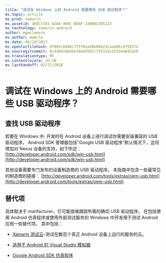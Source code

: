 ```yaml
---
title: "调试在 Windows 上的 Android 需要哪些 USB 驱动程序？"
ms.topic: article
ms.prod: xamarin
ms.assetid: 36EC7341-A2A4-409C-BD4F-330BAC505123
ms.technology: xamarin-android
author: mgmclemore
ms.author: mamcle
ms.date: 06/19/2017
ms.openlocfilehash: 97803c0496c7f5f6ea40e86023caad66c675037e
ms.sourcegitcommit: 6cd40d190abe38edd50fc74331be15324a845a28
ms.translationtype: MT
ms.contentlocale: zh-CN
ms.lasthandoff: 02/27/2018
---
```

# <a name="what-usb-drivers-do-i-need-to-debug-android-on-windows"></a>调试在 Windows 上的 Android 需要哪些 USB 驱动程序？

## <a name="finding-usb-drivers"></a>查找 USB 驱动程序

若要在 Windows 中; 开发时在 Android 设备上进行调试你需要安装兼容的 USB 驱动程序。 Android SDK 管理器包括"Google USB 驱动程序"默认情况下，这将增加对 Nexus 设备的支持，如下所述： [http://developer.android.com/sdk/win-usb.html](http://developer.android.com/sdk/win-usb.html)

其他设备需要专门发布的设备制造商的 USB 驱动程序。 本指南中包含一些最常见的制造商的链接： [http://developer.android.com/tools/extras/oem-usb.html](http://developer.android.com/tools/extras/oem-usb.html)

## <a name="alternatives"></a>替代项

具体取决于 manfacturer，它可能很难跟踪所需的确切 USB 驱动程序。 在包括使用 Android 仿真程序或使用外部测试服务的 Windows 中开发用于测试 Android 应用一些替代项。 其中包括：

- [Xamarin 测试云](https://xamarin.com/test-cloud)-测试在数百个真正 Android 设备上运行的服务的云。

- [适用于 Android 的 Visual Studio 模拟器](https://www.visualstudio.com/en-us/features/msft-android-emulator-vs.aspx)

- [Google Android SDK 仿真程序](~/android/deploy-test/debugging/android-sdk-emulator/index.md)

